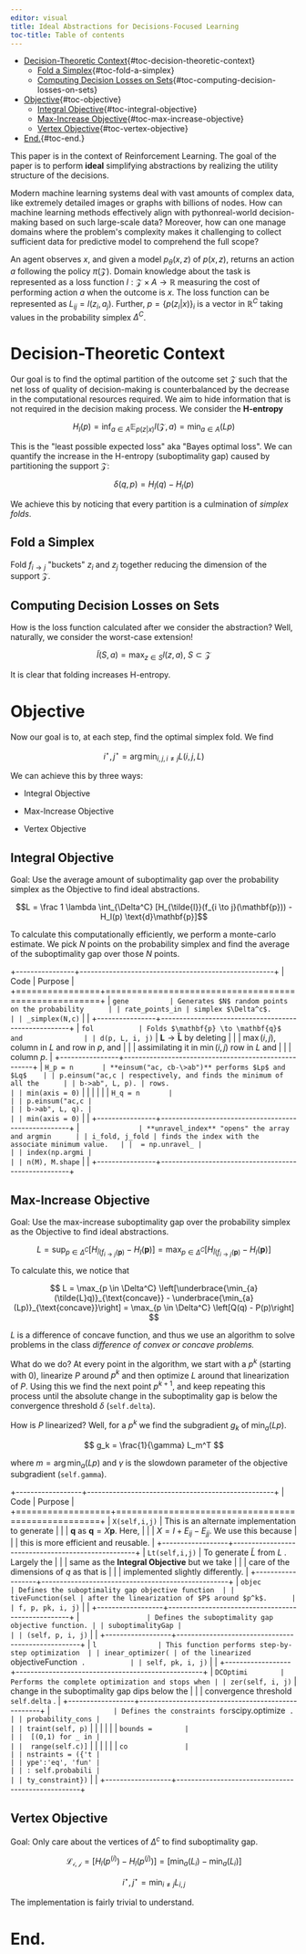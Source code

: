 ```yaml
---
editor: visual
title: Ideal Abstractions for Decisions-Focused Learning
toc-title: Table of contents
---
```


-   [Decision-Theoretic
    Context](#decision-theoretic-context){#toc-decision-theoretic-context}
    -   [Fold a Simplex](#fold-a-simplex){#toc-fold-a-simplex}
    -   [Computing Decision Losses on
        Sets](#computing-decision-losses-on-sets){#toc-computing-decision-losses-on-sets}
-   [Objective](#objective){#toc-objective}
    -   [Integral
        Objective](#integral-objective){#toc-integral-objective}
    -   [Max-Increase
        Objective](#max-increase-objective){#toc-max-increase-objective}
    -   [Vertex Objective](#vertex-objective){#toc-vertex-objective}
-   [End.](#end.){#toc-end.}

This paper is in the context of Reinforcement Learning. The goal of the
paper is to perform **ideal** simplifying abstractions by realizing the
utility structure of the decisions.

Modern machine learning systems deal with vast amounts of complex data,
like extremely detailed images or graphs with billions of nodes. How can
machine learning methods effectively align with pythonreal-world
decision-making based on such large-scale data? Moreover, how can one
manage domains where the problem's complexity makes it challenging to
collect sufficient data for predictive model to comprehend the full
scope?

An agent observes $x$, and given a model $p_\theta(x, z)$ of $p(x,z)$,
returns an action $a$ following the policy $\pi(\mathcal{Z})$. Domain
knowledge about the task is represented as a loss function
$l:\mathcal{Z} \times A \to \mathbb{R}$ measuring the cost of performing
action $a$ when the outcome is $x$. The loss function can be represented
as $L_{ij} = l(z_i, a_j)$. Further, $p = \{p(z_i|x)\}_i$ is a vector in
$\mathbb{R}^C$ taking values in the probability simplex $\Delta^C$.

# Decision-Theoretic Context

Our goal is to find the optimal partition of the outcome set
$\mathcal{Z}$ such that the net loss of quality of decision-making is
counterbalanced by the decrease in the computational resources required.
We aim to hide information that is not required in the decision making
process. We consider the **H-entropy**

$$
H_l(p) = \inf_{a \in A} \mathbb{E}_{p(z|x)}l(\mathcal{Z}, a) = \min_{a \in A}(Lp)
$$

This is the "least possible expected loss" aka "Bayes optimal loss". We
can quantify the increase in the H-entropy (suboptimality gap) caused by
partitioning the support $\mathcal{Z}$:

$$
\delta(q,p) = H_{\tilde{l}}(q) - H_l(p) 
$$

We achieve this by noticing that every partition is a culmination of
*simplex folds*.

## Fold a Simplex

Fold $f_{i \to j}$ "buckets" $z_i$ and $z_j$ together reducing the
dimension of the support $\mathcal{Z}$.

## Computing Decision Losses on Sets

How is the loss function calculated after we consider the abstraction?
Well, naturally, we consider the worst-case extension!

$$
\tilde{l}(S, a) = \max_{z \in S} l(z, a), \ S \subset \mathcal{Z}
$$

It is clear that folding increases H-entropy.

# Objective

Now our goal is to, at each step, find the optimal simplex fold. We find

$$
i^{\star}, j^{\star} = \arg \min_{i,j, i\neq j} L(i, j, L)
$$

We can achieve this by three ways:

-   Integral Objective

-   Max-Increase Objective

-   Vertex Objective

## Integral Objective

Goal: Use the average amount of suboptimality gap over the probability
simplex as the Objective to find ideal abstractions.

$$L = \frac 1 \lambda \int_{\Delta^C} [H_{\tilde{l}}(f_{i \to j}(\mathbf{p})) - H_l(p) \text{d}\mathbf{p}]$$

To calculate this computationally efficiently, we perform a monte-carlo
estimate. We pick $N$ points on the probability simplex and find the
average of the suboptimality gap over those $N$ points.

+----------------+-----------------------------------------------------+
| Code           | Purpose                                             |
+================+=====================================================+
| `gene          | Generates $N$ random points on the probability      |
| rate_points_in | simplex $\Delta^c$.                                 |
| _simplex(N,c)` |                                                     |
+----------------+-----------------------------------------------------+
| `fol           | Folds $\mathbf{p} \to \mathbf{q}$ and               |
| d(p, L, i, j)` | $\mathbf{L} \to \mathbf{\tilde{L}}$ by deleting     |
|                | $\max(i,j)$, column in $L$ and row in $p$, and      |
|                | assimilating it in $\min(i,j)$ row in $L$ and       |
|                | column $p$.                                         |
+----------------+-----------------------------------------------------+
| `H_p = n       | **einsum("ac, cb-\>ab")** performs $Lp$ and $Lq$    |
| p.einsum("ac,c | respectively, and finds the minimum of all the      |
| b->ab", L, p). | rows.                                               |
| min(axis = 0)` |                                                     |
|                |                                                     |
| `H_q = n       |                                                     |
| p.einsum("ac,c |                                                     |
| b->ab", L, q). |                                                     |
| min(axis = 0)` |                                                     |
+----------------+-----------------------------------------------------+
| `              | **unravel_index** "opens" the array and argmin      |
| i_fold, j_fold | finds the index with the associate minimum value.   |
|  = np.unravel_ |                                                     |
| index(np.argmi |                                                     |
| n(M), M.shape` |                                                     |
+----------------+-----------------------------------------------------+

## Max-Increase Objective

Goal: Use the max-increase suboptimality gap over the probability
simplex as the Objective to find ideal abstractions.

$$
L = \sup_{p \in \Delta^C}[H_{\tilde{l}(f_{i \to j}(\mathbf{p})} - H_l(\mathbf{p})] = \max_{p \in \Delta^C} [H_{\tilde{l}(f_{i \to j}(\mathbf{p})} - H_l(\mathbf{p})]
$$

To calculate this, we notice that

$$
L = \max_{p \in \Delta^C} \left[\underbrace{\min_{a}(\tilde{L}q)}_{\text{concave}} - \underbrace{\min_{a}(Lp)}_{\text{concave}}\right] = \max_{p \in \Delta^C} \left[Q(q) - P(p)\right]
$$

$L$ is a difference of concave function, and thus we use an algorithm to
solve problems in the class *difference of convex or concave problems.*

What do we do? At every point in the algorithm, we start with a $p^k$
(starting with $0$), linearize $P$ around $p^k$ and then optimize $L$
around that linearization of $P$. Using this we find the next point
$p^{k+1}$, and keep repeating this process until the absolute change in
the suboptimality gap is below the convergence threshold $\delta$
(`self.delta`).

How is $P$ linearized? Well, for a $p^k$ we find the subgradient $g_k$
of $\min_{a}(Lp)$.

$$
g_k = \frac{1}{\gamma} L_m^T
$$

where $m = \arg \min_{a} (Lp)$ and $\gamma$ is the slowdown parameter of
the objective subgradient (`self.gamma`).

+------------------+---------------------------------------------------+
| Code             | Purpose                                           |
+==================+===================================================+
| `X(self,i,j)`    | This is an alternate implementation to generate   |
|                  | $\mathbf{q}$ as $\mathbf{q} = X\mathbf{p}$. Here, |
|                  | $X = I + E_{ij} - E_{jj}$. We use this because    |
|                  | this is more efficient and reusable.              |
+------------------+---------------------------------------------------+
| `Lt(self,i,j)`   | To generate $\tilde{L}$ from $L$ . Largely the    |
|                  | same as the **Integral Objective** but we take    |
|                  | care of the dimensions of $q$ as that is          |
|                  | implemented slightly differently.                 |
+------------------+---------------------------------------------------+
| `objec           | Defines the suboptimality gap objective function  |
| tiveFunction(sel | after the linearization of $P$ around $p^k$.      |
| f, p, pk, i, j)` |                                                   |
+------------------+---------------------------------------------------+
| `                | Defines the suboptimality gap objective function. |
| suboptimalityGap |                                                   |
| (self, p, i, j)` |                                                   |
+------------------+---------------------------------------------------+
| `l               | This function performs step-by-step optimization  |
| inear_optimizer( | of the linearized `objectiveFunction` .           |
| self, pk, i, j)` |                                                   |
+------------------+---------------------------------------------------+
| `DCOptimi        | Performs the complete optimization and stops when |
| zer(self, i, j)` | change in the suboptimality gap dips below the    |
|                  | convergence threshold `self.delta` .              |
+------------------+---------------------------------------------------+
| `                | Defines the constraints for `scipy.optimize` .    |
| probability_cons |                                                   |
| traint(self, p)` |                                                   |
|                  |                                                   |
| `bounds =        |                                                   |
|  [(0,1) for _ in |                                                   |
|  range(self.c)]` |                                                   |
|                  |                                                   |
| `co              |                                                   |
| nstraints = ({'t |                                                   |
| ype':'eq', 'fun' |                                                   |
| : self.probabili |                                                   |
| ty_constraint})` |                                                   |
+------------------+---------------------------------------------------+

## Vertex Objective

Goal: Only care about the vertices of $\Delta^c$ to find suboptimality
gap.

$$
\mathcal{L_{i,j}} = \left[H_l(p^{(i)}) - H_l(p^{(j)})\right] = [\min_a(L_i) - \min_a(L_i)]
$$

$$
i^{\star}, j^{\star} = \min_{i \neq j} L_{i,j}
$$

The implementation is fairly trivial to understand.

# End.
